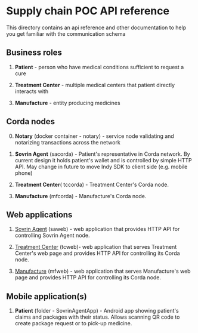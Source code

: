 # Supply chain POC API reference

This directory contains an api reference and other documentation to help you get familiar with the communication schema


## Business roles

1. **Patient** - person who have medical conditions sufficient to request a cure

2. **Treatment Center** - multiple medical centers that patient directly interacts with

3. **Manufacture** - entity producing medicines



## Corda nodes

0. **Notary** (docker container - notary) - service node validating and notarizing transactions across the network

1. **Sovrin Agent** (sacorda) - Patient's representative in Corda network. By current design it holds patient's wallet and is controlled by simple HTTP API. May change in future to move Indy SDK to client side (e.g. mobile phone)

2. **Treatment Center**( tccorda) - Treatment Center's Corda node.

3. **Manufacture** (mfcorda) - Manufacture's Corda node.



## Web applications

1. [Sovrin Agent](./sovrin_agent.md) (saweb) - web application that provides HTTP API for controlling Sovrin Agent node.

2. [Treatment Center](webapi/TreatmentCenter.md) (tcweb)- web application that serves Treatment Center's web page and provides HTTP API for controlling its Corda node.

3. [Manufacture](webapi/Manufacture.md) (mfweb) - web application that serves Manufacture's web page and provides HTTP API for controlling its Corda node.



## Mobile application(s)

1. **Patient** (folder - SovrinAgentApp) - Android app showing patient's claims and packages with their status. Allows scanning QR code to create package request or to pick-up medicine.
